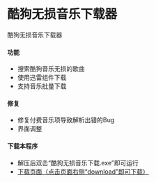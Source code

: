 # 酷狗无损音乐下载器
酷狗无损音乐下载器
#### 功能
* 搜索酷狗音乐无损的歌曲
* 使用迅雷组件下载
* 支持音乐批量下载
#### 修复
* 修复付费音乐项导致解析出错的Bug
* 界面调整
#### 下载本程序
* 解压后双击“酷狗无损音乐下载.exe”即可运行
* [下载页面（点击页面右侧“download”即可下载）](https://github.com/C-Li/KugouDownloader/blob/master/%E9%85%B7%E7%8B%97%E6%97%A0%E6%8D%9F%E9%9F%B3%E4%B9%90%E4%B8%8B%E8%BD%BD/bin/Debug/%E7%A8%8B%E5%BA%8F%E5%8C%85.7z)
